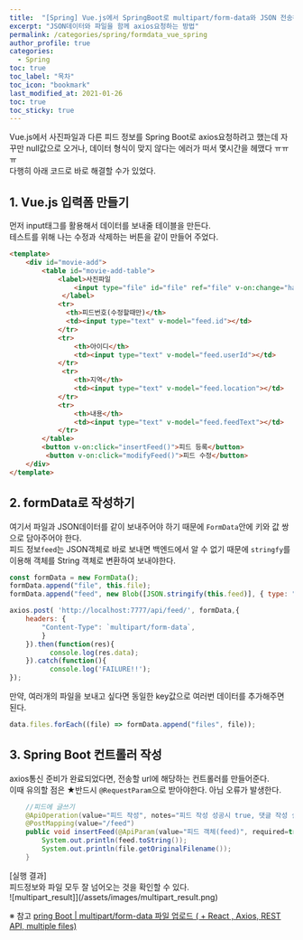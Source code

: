 ```yaml
---
title:  "[Spring] Vue.js에서 SpringBoot로 multipart/form-data와 JSON 전송하기"
excerpt: "JSON데이터와 파일을 함께 axios요청하는 방법"
permalink: /categories/spring/formdata_vue_spring
author_profile: true
categories:
  - Spring
toc: true
toc_label: "목차"
toc_icon: "bookmark"
last_modified_at: 2021-01-26
toc: true
toc_sticky: true
---
```

Vue.js에서 사진파일과 다른 피드 정보를 Spring Boot로 axios요청하려고 했는데 자꾸만 null값으로 오거나, 데이터 형식이 맞지 않다는 에러가 떠서 몇시간을 헤맸다 ㅠㅠㅠ     
다행히 아래 코드로 바로 해결할 수가 있었다.    

## 1. Vue.js 입력폼 만들기    
먼저 input태그를 활용해서 데이터를 보내줄 테이블을 만든다.     
테스트를 위해 나는 수정과 삭제하는 버튼을 같이 만들어 주었다.  
```html
<template>
    <div id="movie-add">
        <table id="movie-add-table">
            <label>사진파일
                <input type="file" id="file" ref="file" v-on:change="handleFileUpload()"/>
             </label>
            <tr>
              <th>피드번호(수정할때만)</th>
              <td><input type="text" v-model="feed.id"></td>
            </tr>
            <tr>
                <th>아이디</th>
                <td><input type="text" v-model="feed.userId"></td>
            </tr>
             <tr>
                <th>지역</th>
                <td><input type="text" v-model="feed.location"></td>
            </tr>
            <tr>
                <th>내용</th>
                <td><input type="text" v-model="feed.feedText"></td>
            </tr>
        </table>
        <button v-on:click="insertFeed()">피드 등록</button>
         <button v-on:click="modifyFeed()">피드 수정</button>
    </div>
</template>
```  

## 2. formData로 작성하기    
여기서 파일과 JSON데이터를 같이 보내주어야 하기 때문에 `FormData`안에 키와 값 쌍으로 담아주어야 한다.    
피드 정보`feed`는 JSON객체로 바로 보내면 백엔드에서 알 수 없기 때문에 `stringfy`를 이용해 객체를 String 객체로 변환하여 보내야한다.    

```javascript  
const formData = new FormData();
formData.append("file", this.file);
formData.append("feed", new Blob([JSON.stringify(this.feed)], { type: "application/json" }));

axios.post( 'http://localhost:7777/api/feed/', formData,{
    headers: {
        "Content-Type": `multipart/form-data`,
        }
    }).then(function(res){
          console.log(res.data);
    }).catch(function(){
          console.log('FAILURE!!');
});  
```  

만약, 여러개의 파일을 보내고 싶다면 동일한 key값으로 여러번 데이터를 추가해주면 된다.   
```javascript 
data.files.forEach((file) => formData.append("files", file)); 
```    

## 3. Spring Boot 컨트롤러 작성   
axios통신 준비가 완료되었다면, 전송할 url에 해당하는 컨트롤러를 만들어준다.   
이때 유의할 점은 ★반드시 `@RequestParam`으로 받아야한다. 아님 오류가 발생한다.   

```java  
	//피드에 글쓰기
	@ApiOperation(value="피드 작성", notes="피드 작성 성공시 true, 댓글 작성 실패시 false 반환", response = Boolean.class)
	@PostMapping(value="/feed")
	public void insertFeed(@ApiParam(value="피드 객체(feed)", required=true)@RequestPart FeedDto feed, @ApiParam(value = "사진 파일(file)", required = true) @RequestPart(value = "file", required = true) MultipartFile file) throws IOException {
		System.out.println(feed.toString());
        System.out.println(file.getOriginalFilename());
	}
```    
 
[실행 결과]    
피드정보와 파일 모두 잘 넘어오는 것을 확인할 수 있다.   
![multipart_result]](/assets/images/multipart_result.png)     


※ 참고
[pring Boot | multipart/form-data 파일 업로드 ( + React , Axios, REST API, multiple files)](https://gaemi606.tistory.com/m/162?category=745027)